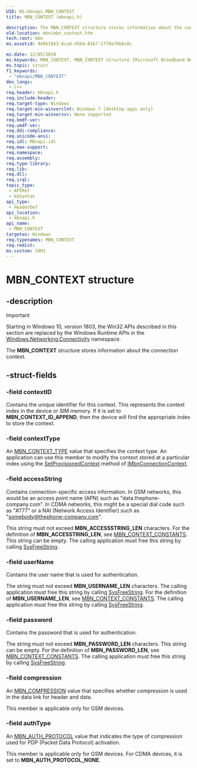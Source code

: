 ```yaml
---
UID: NS:mbnapi.MBN_CONTEXT
title: MBN_CONTEXT (mbnapi.h)

description: The MBN_CONTEXT structure stores information about the connection context.
old-location: mbn\mbn_context.htm
tech.root: mbn
ms.assetid: 949b1bb3-8cad-45b4-81b7-1f70a76b6c8c

ms.date: 12/05/2018
ms.keywords: MBN_CONTEXT, MBN_CONTEXT structure [Microsoft Broadband Networks], mbn.mbn_context, mbnapi/MBN_CONTEXT
ms.topic: struct
f1_keywords: 
 - "mbnapi/MBN_CONTEXT"
dev_langs:
 - c++
req.header: mbnapi.h
req.include-header: 
req.target-type: Windows
req.target-min-winverclnt: Windows 7 [desktop apps only]
req.target-min-winversvr: None supported
req.kmdf-ver: 
req.umdf-ver: 
req.ddi-compliance: 
req.unicode-ansi: 
req.idl: Mbnapi.idl
req.max-support: 
req.namespace: 
req.assembly: 
req.type-library: 
req.lib: 
req.dll: 
req.irql: 
topic_type:
 - APIRef
 - kbSyntax
api_type:
 - HeaderDef
api_location:
 - mbnapi.h
api_name:
 - MBN_CONTEXT
targetos: Windows
req.typenames: MBN_CONTEXT
req.redist: 
ms.custom: 19H1
---
```


# MBN_CONTEXT structure


## -description

> [!IMPORTANT]
> Starting in Windows 10, version 1803, the Win32 APIs described in this section are replaced by the Windows Runtime APIs in the [Windows.Networking.Connectivity](/uwp/api/windows.networking.connectivity) namespace.

The <b>MBN_CONTEXT</b> structure stores information about the connection context.


## -struct-fields




### -field contextID

Contains the unique identifier for this context.  This represents the context index in the device or SIM memory.  If it is set to <b>MBN_CONTEXT_ID_APPEND</b>, then the device will find the appropriate index to store the context.


### -field contextType

An <a href="https://docs.microsoft.com/windows/desktop/api/mbnapi/ne-mbnapi-mbn_context_type">MBN_CONTEXT_TYPE</a> value that specifies the context type.  An application can use this member to modify the context stored at a particular index using the <a href="https://docs.microsoft.com/windows/desktop/api/mbnapi/nf-mbnapi-imbnconnectioncontext-setprovisionedcontext">SetProvisionedContext</a> method of <a href="https://docs.microsoft.com/windows/desktop/api/mbnapi/nn-mbnapi-imbnconnectioncontext">IMbnConnectionContext</a>.


### -field accessString

Contains connection-specific access information.  In GSM networks, this would be an access point name (APN) such as "data.thephone-company.com".  In CDMA networks, this might be a special dial code such as "#777" or a NAI (Network Access Identifier) such as "somebody@thephone-company.com".  

This string must not exceed <b>MBN_ACCESSSTRING_LEN</b> characters. For the definition of <b>MBN_ACCESSTRING_LEN</b>, see <a href="https://docs.microsoft.com/windows/desktop/api/mbnapi/ne-mbnapi-mbn_context_constants">MBN_CONTEXT_CONSTANTS</a>. This string can be empty.  The calling application must free this string by calling <a href="http://go.microsoft.com/fwlink/p/?linkid=120718">SysFreeString</a>.


### -field userName

Contains the user name that is used for authentication.

The string must not exceed <b>MBN_USERNAME_LEN</b> characters.  The calling application must free this string by calling <a href="http://go.microsoft.com/fwlink/p/?linkid=120718">SysFreeString</a>. For the definition of <b>MBN_USERNAME_LEN</b>, see <a href="https://docs.microsoft.com/windows/desktop/api/mbnapi/ne-mbnapi-mbn_context_constants">MBN_CONTEXT_CONSTANTS</a>. The calling application must free this string by calling <a href="http://go.microsoft.com/fwlink/p/?linkid=120718">SysFreeString</a>.


### -field password

Contains the password that is used for authentication.

The string must not exceed <b>MBN_PASSWORD_LEN</b> characters. This string can be empty.  For the definition of <b>MBN_PASSWORD_LEN</b>, see <a href="https://docs.microsoft.com/windows/desktop/api/mbnapi/ne-mbnapi-mbn_context_constants">MBN_CONTEXT_CONSTANTS</a>. The calling application must free this string by calling <a href="http://go.microsoft.com/fwlink/p/?linkid=120718">SysFreeString</a>.


### -field compression

An <a href="https://docs.microsoft.com/windows/desktop/api/mbnapi/ne-mbnapi-mbn_compression">MBN_COMPRESSION</a> value that specifies whether compression is used in the data link for header and data.

This member is applicable only for GSM devices.


### -field authType

An <a href="https://docs.microsoft.com/windows/desktop/api/mbnapi/ne-mbnapi-mbn_auth_protocol">MBN_AUTH_PROTOCOL</a> value that indicates the type of compression used for PDP (Packet Data Protocol) activation.

This member is applicable only for GSM devices.  For CDMA devices, it is set to <b>MBN_AUTH_PROTOCOL_NONE</b>.

